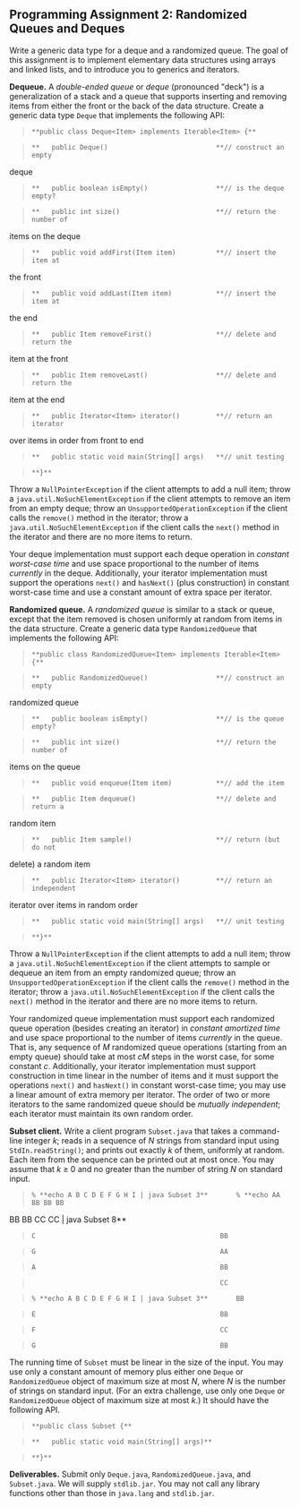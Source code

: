 ## Programming Assignment 2: Randomized Queues and Deques

Write a generic data type for a deque and a randomized queue. The goal of this
assignment is to implement elementary data structures using arrays and linked
lists, and to introduce you to generics and iterators.

**Dequeue.** A _double-ended queue_ or _deque_ (pronounced "deck") is a generalization of a stack and a queue that supports inserting and removing items from either the front or the back of the data structure. Create a generic data type `Deque` that implements the following API: 

>

>     **public class Deque<Item> implements Iterable<Item> {**

>     **   public Deque()                           **// construct an empty
deque

>     **   public boolean isEmpty()                 **// is the deque empty?

>     **   public int size()                        **// return the number of
items on the deque

>     **   public void addFirst(Item item)          **// insert the item at
the front

>     **   public void addLast(Item item)           **// insert the item at
the end

>     **   public Item removeFirst()                **// delete and return the
item at the front

>     **   public Item removeLast()                 **// delete and return the
item at the end

>     **   public Iterator<Item> iterator()         **// return an iterator
over items in order from front to end

>     **   public static void main(String[] args)   **// unit testing

>     **}**

>

Throw a `NullPointerException` if the client attempts to add a null item;
throw a `java.util.NoSuchElementException` if the client attempts to remove an
item from an empty deque; throw an `UnsupportedOperationException` if the
client calls the `remove()` method in the iterator; throw a
`java.util.NoSuchElementException` if the client calls the `next()` method in
the iterator and there are no more items to return.

Your deque implementation must support each deque operation in _constant
worst-case time_ and use space proportional to the number of items _currently_
in the deque. Additionally, your iterator implementation must support the
operations `next()` and `hasNext()` (plus construction) in constant worst-case
time and use a constant amount of extra space per iterator.

**Randomized queue.** A _randomized queue_ is similar to a stack or queue, except that the item removed is chosen uniformly at random from items in the data structure. Create a generic data type `RandomizedQueue` that implements the following API: 

>

>     **public class RandomizedQueue<Item> implements Iterable<Item> {**

>     **   public RandomizedQueue()                 **// construct an empty
randomized queue

>     **   public boolean isEmpty()                 **// is the queue empty?

>     **   public int size()                        **// return the number of
items on the queue

>     **   public void enqueue(Item item)           **// add the item

>     **   public Item dequeue()                    **// delete and return a
random item

>     **   public Item sample()                     **// return (but do not
delete) a random item

>     **   public Iterator<Item> iterator()         **// return an independent
iterator over items in random order

>     **   public static void main(String[] args)   **// unit testing

>     **}**

>

Throw a `NullPointerException` if the client attempts to add a null item;
throw a `java.util.NoSuchElementException` if the client attempts to sample or
dequeue an item from an empty randomized queue; throw an
`UnsupportedOperationException` if the client calls the `remove()` method in
the iterator; throw a `java.util.NoSuchElementException` if the client calls
the `next()` method in the iterator and there are no more items to return.

Your randomized queue implementation must support each randomized queue
operation (besides creating an iterator) in _constant amortized time_ and use
space proportional to the number of items _currently_ in the queue. That is,
any sequence of _M_ randomized queue operations (starting from an empty queue)
should take at most _cM_ steps in the worst case, for some constant _c_.
Additionally, your iterator implementation must support construction in time
linear in the number of items and it must support the operations `next()` and
`hasNext()` in constant worst-case time; you may use a linear amount of extra
memory per iterator. The order of two or more iterators to the same randomized
queue should be _mutually independent_; each iterator must maintain its own
random order.

**Subset client.** Write a client program `Subset.java` that takes a command-line integer _k_; reads in a sequence of _N_ strings from standard input using `StdIn.readString()`; and prints out exactly _k_ of them, uniformly at random. Each item from the sequence can be printed out at most once. You may assume that _k_ ≥ 0 and no greater than the number of string _N_ on standard input. 

>

>     % **echo A B C D E F G H I | java Subset 3**       % **echo AA BB BB BB
BB BB CC CC | java Subset 8**

>     C                                              BB

>     G                                              AA

>     A                                              BB

>                                                    CC

>     % **echo A B C D E F G H I | java Subset 3**       BB

>     E                                              BB

>     F                                              CC

>     G                                              BB

>

The running time of `Subset` must be linear in the size of the input. You may
use only a constant amount of memory plus either one `Deque` or
`RandomizedQueue` object of maximum size at most _N_, where _N_ is the number
of strings on standard input. (For an extra challenge, use only one `Deque` or
`RandomizedQueue` object of maximum size at most _k_.) It should have the
following API.

>

>     **public class Subset {**

>     **   public static void main(String[] args)**

>     **}**

>

**Deliverables.** Submit only `Deque.java`, `RandomizedQueue.java`, and `Subset.java`. We will supply `stdlib.jar`. You may not call any library functions other than those in `java.lang` and `stdlib.jar`. 

